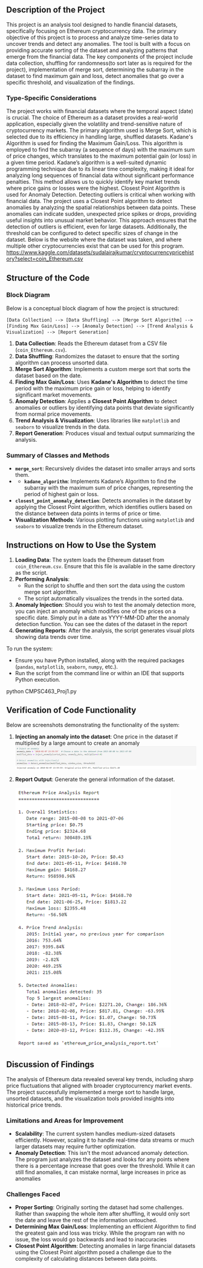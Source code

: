 ## Description of the Project

This project is an analysis tool designed to handle financial datasets, specifically focusing on Ethereum cryptocurrency data. The primary objective of this project is to process and analyze time-series data to uncover trends and detect any anomalies. The tool is built with a focus on providing accurate sorting of the dataset and analyzing patterns that emerge from the financial data. The key components of the project include data collection, shuffling for randomness(to sort later as is required for the project), implementation of merge sort, determining the subarray in the dataset to find maximum gain and loss, detect anomalies that go over a specific threshold, and visualization of the findings.

### Type-Specific Considerations

The project works with financial datasets where the temporal aspect (date) is crucial. The choice of Ethereum as a dataset provides a real-world application, especially given the volatility and trend-sensitive nature of cryptocurrency markets. The primary algorithm used is Merge Sort, which is selected due to its efficiency in handling large, shuffled datasets. Kadane's Algorithm is used for finding the Maximum Gain/Loss. This algorithm is employed to find the subarray (a sequence of days) with the maximum sum of price changes, which translates to the maximum potential gain (or loss) in a given time period. Kadane’s algorithm is a well-suited dynamic programming technique due to its linear time complexity, making it ideal for analyzing long sequences of financial data without significant performance penalties. This method allows us to quickly identify key market trends where price gains or losses were the highest. Closest Point Algorithm is used for Anomaly Detection. Detecting outliers is critical when working with financial data. The project uses a Closest Point algorithm to detect anomalies by analyzing the spatial relationships between data points. These anomalies can indicate sudden, unexpected price spikes or drops, providing useful insights into unusual market behavior. This approach ensures that the detection of outliers is efficient, even for large datasets. Additionally, the threshold can be configured to detect specific sizes of change in the dataset. Below is the website where the dataset was taken, and where multiple other cryptocurrencies exist that can be used for this program.
https://www.kaggle.com/datasets/sudalairajkumar/cryptocurrencypricehistory?select=coin_Ethereum.csv

## Structure of the Code

### Block Diagram

Below is a conceptual block diagram of how the project is structured:

```
[Data Collection] --> [Data Shuffling] --> [Merge Sort Algorithm] --> [Finding Max Gain/Loss] --> [Anomaly Detection] --> [Trend Analysis & Visualization] --> [Report Generation]
```

1. **Data Collection**: Reads the Ethereum dataset from a CSV file (`coin_Ethereum.csv`).
2. **Data Shuffling**: Randomizes the dataset to ensure that the sorting algorithm can process unsorted data.
3. **Merge Sort Algorithm**: Implements a custom merge sort that sorts the dataset based on the date.
4. **Finding Max Gain/Loss**: Uses **Kadane's Algorithm** to detect the time period with the maximum price gain or loss, helping to identify significant market movements.
5. **Anomaly Detection**: Applies a **Closest Point Algorithm** to detect anomalies or outliers by identifying data points that deviate significantly from normal price movements.
6. **Trend Analysis & Visualization**: Uses libraries like `matplotlib` and `seaborn` to visualize trends in the data.
7. **Report Generation**: Produces visual and textual output summarizing the analysis.

### Summary of Classes and Methods

- **`merge_sort`**: Recursively divides the dataset into smaller arrays and sorts them.
- - **`kadane_algorithm`**: Implements Kadane’s Algorithm to find the subarray with the maximum sum of price changes, representing the period of highest gain or loss.
- **`closest_point_anomaly_detection`**: Detects anomalies in the dataset by applying the Closest Point algorithm, which identifies outliers based on the distance between data points in terms of price or time.
- **Visualization Methods**: Various plotting functions using `matplotlib` and `seaborn` to visualize trends in the Ethereum dataset.

## Instructions on How to Use the System

1. **Loading Data**: The system loads the Ethereum dataset from `coin_Ethereum.csv`. Ensure that this file is available in the same directory as the script.
2. **Performing Analysis**:
   - Run the script to shuffle and then sort the data using the custom merge sort algorithm.
   - The script automatically visualizes the trends in the sorted data.
3. **Anomaly Injection**: Should you wish to test the anomaly detection more, you can inject an anomaly which modifies one of the prices on a specific date. Simply put in a date as YYYY-MM-DD after the anomaly detection function. You can see the dates of the dataset in the report
4. **Generating Reports**: After the analysis, the script generates visual plots showing data trends over time.

To run the system:
- Ensure you have Python installed, along with the required packages (`pandas`, `matplotlib`, `seaborn`, `numpy`, etc.).
- Run the script from the command line or within an IDE that supports Python execution.

python CMPSC463_Proj1.py


## Verification of Code Functionality

Below are screenshots demonstrating the functionality of the system:

1. **Injecting an anomaly into the dataset**: One price in the dataset if multiplied by a large amount to create an anomaly
   ![Anomaly Injection](./Anomaly_Injection.png)

2. **Report Output**: Generate the general information of the dataset.
   
   ![Report Output](./Report_Output.png)

## Discussion of Findings

The analysis of Ethereum data revealed several key trends, including sharp price fluctuations that aligned with broader cryptocurrency market events. The project successfully implemented a merge sort to handle large, unsorted datasets, and the visualization tools provided insights into historical price trends.

### Limitations and Areas for Improvement

- **Scalability**: The current system handles medium-sized datasets efficiently. However, scaling it to handle real-time data streams or much larger datasets may require further optimization.
- **Anomaly Detection**: This isn't the most advanced anomaly detection. The program just analyzes the dataset and looks for any points where there is a percentage increase that goes over the threshold. While it can still find anomalies, it can mistake normal, large increases in price as anomalies

### Challenges Faced

- **Proper Sorting**: Originally sorting the dataset had some challenges. Rather than swapping the whole item after shuffling, it would only sort the date and leave the rest of the information untouched.
- **Determining Max Gain/Loss**: Implementing an efficient Algorithm to find the greatest gain and loss was tricky. While the program ran with no issue, the loss would go backwards and lead to inaccuracies
- **Closest Point Algorithm**: Detecting anomalies in large financial datasets using the Closest Point algorithm posed a challenge due to the complexity of calculating distances between data points.
